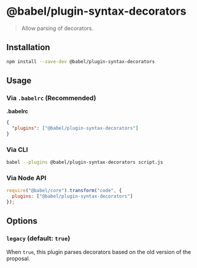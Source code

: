 # @babel/plugin-syntax-decorators

> Allow parsing of decorators.

## Installation

```sh
npm install --save-dev @babel/plugin-syntax-decorators
```

## Usage

### Via `.babelrc` (Recommended)

**.babelrc**

```json
{
  "plugins": ["@babel/plugin-syntax-decorators"]
}
```

### Via CLI

```sh
babel --plugins @babel/plugin-syntax-decorators script.js
```

### Via Node API

```javascript
require("@babel/core").transform("code", {
  plugins: ["@babel/plugin-syntax-decorators"]
});
```

## Options

### `legacy` (default: `true`)

When `true`, this plugin parses decorators based on the old version of the
proposal.
